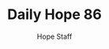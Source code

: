 ---
image: /assets/img/daily-hope-default-artwork.png
title: Daily Hope 86
number: 86
categories:
  - Daily Hope
author: Hope Staff
notes: Daily Hope 86
embed: >-
  <iframe style="border-radius:12px" src="https://open.spotify.com/embed/episode/4sFL9MH48c6tRjwRYw7a7Y?utm_source=generator" width="100%" height="152" frameBorder="0" allowfullscreen="" allow="autoplay; clipboard-write; encrypted-media; fullscreen; picture-in-picture" loading="lazy"></iframe>
---